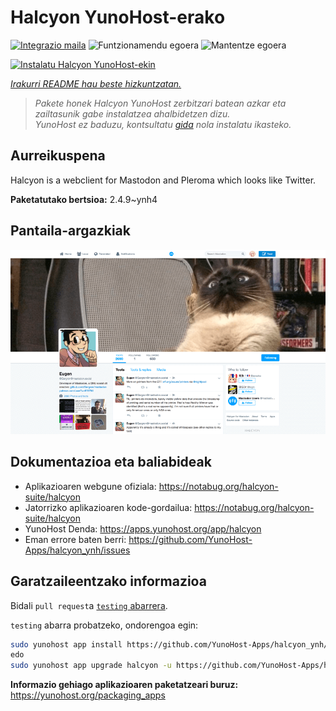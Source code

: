 <!--
Ohart ongi: README hau automatikoki sortu da <https://github.com/YunoHost/apps/tree/master/tools/readme_generator>ri esker
EZ editatu eskuz.
-->

# Halcyon YunoHost-erako

[![Integrazio maila](https://dash.yunohost.org/integration/halcyon.svg)](https://ci-apps.yunohost.org/ci/apps/halcyon/) ![Funtzionamendu egoera](https://ci-apps.yunohost.org/ci/badges/halcyon.status.svg) ![Mantentze egoera](https://ci-apps.yunohost.org/ci/badges/halcyon.maintain.svg)

[![Instalatu Halcyon YunoHost-ekin](https://install-app.yunohost.org/install-with-yunohost.svg)](https://install-app.yunohost.org/?app=halcyon)

*[Irakurri README hau beste hizkuntzatan.](./ALL_README.md)*

> *Pakete honek Halcyon YunoHost zerbitzari batean azkar eta zailtasunik gabe instalatzea ahalbidetzen dizu.*  
> *YunoHost ez baduzu, kontsultatu [gida](https://yunohost.org/install) nola instalatu ikasteko.*

## Aurreikuspena

Halcyon is a webclient for Mastodon and Pleroma which looks like Twitter.


**Paketatutako bertsioa:** 2.4.9~ynh4

## Pantaila-argazkiak

![Halcyon(r)en pantaila-argazkia](./doc/screenshots/halcyon-screenshot.png)

## Dokumentazioa eta baliabideak

- Aplikazioaren webgune ofiziala: <https://notabug.org/halcyon-suite/halcyon>
- Jatorrizko aplikazioaren kode-gordailua: <https://notabug.org/halcyon-suite/halcyon>
- YunoHost Denda: <https://apps.yunohost.org/app/halcyon>
- Eman errore baten berri: <https://github.com/YunoHost-Apps/halcyon_ynh/issues>

## Garatzaileentzako informazioa

Bidali `pull request`a [`testing` abarrera](https://github.com/YunoHost-Apps/halcyon_ynh/tree/testing).

`testing` abarra probatzeko, ondorengoa egin:

```bash
sudo yunohost app install https://github.com/YunoHost-Apps/halcyon_ynh/tree/testing --debug
edo
sudo yunohost app upgrade halcyon -u https://github.com/YunoHost-Apps/halcyon_ynh/tree/testing --debug
```

**Informazio gehiago aplikazioaren paketatzeari buruz:** <https://yunohost.org/packaging_apps>
